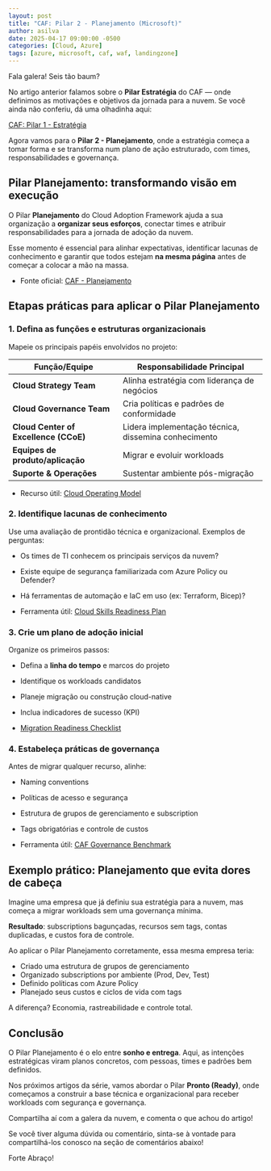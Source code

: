 ```yaml
---
layout: post
title: "CAF: Pilar 2 - Planejamento (Microsoft)"
author: asilva
date: 2025-04-17 09:00:00 -0500
categories: [Cloud, Azure]
tags: [azure, microsoft, caf, waf, landingzone]
---
```


Fala galera! Seis tão baum?

No artigo anterior falamos sobre o **Pilar Estratégia** do CAF — onde definimos as motivações e objetivos da jornada para a nuvem. Se você ainda não conferiu, dá uma olhadinha aqui:  

[CAF: Pilar 1 - Estratégia](https://unicast.com.br/posts/caf-pilar-1-estrategia-microsoft/)

Agora vamos para o **Pilar 2 - Planejamento**, onde a estratégia começa a tomar forma e se transforma num plano de ação estruturado, com times, responsabilidades e governança.

## **Pilar Planejamento: transformando visão em execução**

O Pilar **Planejamento** do Cloud Adoption Framework ajuda a sua organização a **organizar seus esforços**, conectar times e atribuir responsabilidades para a jornada de adoção da nuvem.

Esse momento é essencial para alinhar expectativas, identificar lacunas de conhecimento e garantir que todos estejam **na mesma página** antes de começar a colocar a mão na massa.

- Fonte oficial: [CAF - Planejamento](https://learn.microsoft.com/pt-br/azure/cloud-adoption-framework/plan/)

## **Etapas práticas para aplicar o Pilar Planejamento**

### 1. **Defina as funções e estruturas organizacionais**

Mapeie os principais papéis envolvidos no projeto:

| Função/Equipe                         | Responsabilidade Principal                           |
|---------------------------------------|------------------------------------------------------|
| **Cloud Strategy Team**               | Alinha estratégia com liderança de negócios          |
| **Cloud Governance Team**             | Cria políticas e padrões de conformidade             |
| **Cloud Center of Excellence (CCoE)** | Lidera implementação técnica, dissemina conhecimento |
| **Equipes de produto/aplicação**      | Migrar e evoluir workloads                           |
| **Suporte & Operações**               | Sustentar ambiente pós-migração                      |

- Recurso útil: [Cloud Operating Model](https://learn.microsoft.com/pt-br/azure/cloud-adoption-framework/plan/cloud-operating-model/)

### 2. **Identifique lacunas de conhecimento**

Use uma avaliação de prontidão técnica e organizacional. Exemplos de perguntas:

- Os times de TI conhecem os principais serviços da nuvem?
- Existe equipe de segurança familiarizada com Azure Policy ou Defender?
- Há ferramentas de automação e IaC em uso (ex: Terraform, Bicep)?

- Ferramenta útil: [Cloud Skills Readiness Plan](https://learn.microsoft.com/en-us/azure/cloud-adoption-framework/plan/skills-readiness-plan/)

### 3. **Crie um plano de adoção inicial**

Organize os primeiros passos:

- Defina a **linha do tempo** e marcos do projeto
- Identifique os workloads candidatos
- Planeje migração ou construção cloud-native
- Inclua indicadores de sucesso (KPI)

- [Migration Readiness Checklist](https://learn.microsoft.com/en-us/azure/cloud-adoption-framework/plan/migration-considerations/)

### 4. **Estabeleça práticas de governança**

Antes de migrar qualquer recurso, alinhe:

- Naming conventions
- Políticas de acesso e segurança
- Estrutura de grupos de gerenciamento e subscription
- Tags obrigatórias e controle de custos

- Ferramenta útil: [CAF Governance Benchmark](https://learn.microsoft.com/en-us/azure/cloud-adoption-framework/plan/governance-benchmark/)

## **Exemplo prático: Planejamento que evita dores de cabeça**

Imagine uma empresa que já definiu sua estratégia para a nuvem, mas começa a migrar workloads sem uma governança mínima.

**Resultado**: subscriptions bagunçadas, recursos sem tags, contas duplicadas, e custos fora de controle.

Ao aplicar o Pilar Planejamento corretamente, essa mesma empresa teria:

- Criado uma estrutura de grupos de gerenciamento
- Organizado subscriptions por ambiente (Prod, Dev, Test)
- Definido políticas com Azure Policy
- Planejado seus custos e ciclos de vida com tags

A diferença? Economia, rastreabilidade e controle total.

## **Conclusão**

O Pilar Planejamento é o elo entre **sonho e entrega**. Aqui, as intenções estratégicas viram planos concretos, com pessoas, times e padrões bem definidos.

Nos próximos artigos da série, vamos abordar o Pilar **Pronto (Ready)**, onde começamos a construir a base técnica e organizacional para receber workloads com segurança e governança.

Compartilha aí com a galera da nuvem, e comenta o que achou do artigo!

Se você tiver alguma dúvida ou comentário, sinta-se à vontade para compartilhá-los conosco na seção de comentários abaixo!

Forte Abraço!
